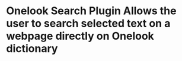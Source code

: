 # Onelook Search Plugin Allows the user to search selected text on a webpage directly on Onelook dictionary
